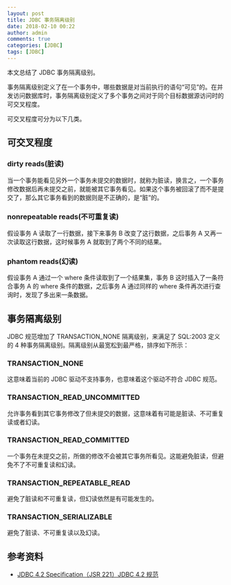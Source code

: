 ```yaml
---
layout: post
title: JDBC 事务隔离级别
date: 2018-02-10 00:22
author: admin
comments: true
categories: [JDBC]
tags: [JDBC]
---
```


本文总结了 JDBC 事务隔离级别。 

<!-- more -->
 
事务隔离级别定义了在一个事务中，哪些数据是对当前执行的语句“可见”的。在并发访问数据库时，事务隔离级别定义了多个事务之间对于同个目标数据源访问时的可交叉程度。

可交叉程度可分为以下几类。

## 可交叉程度

### dirty reads(脏读)

当一个事务能看见另外一个事务未提交的数据时，就称为脏读，换言之，一个事务修改数据后再未提交之前，就能被其它事务看见。如果这个事务被回滚了而不是提交了，那么其它事务看到的数据则是不正确的，是“脏”的。

### nonrepeatable reads(不可重复读)

假设事务 A 读取了一行数据，接下来事务 B 改变了这行数据，之后事务 A 又再一次读取这行数据，这时候事务 A 就取到了两个不同的结果。

### phantom reads(幻读)

假设事务 A 通过一个 where 条件读取到了一个结果集，事务 B 这时插入了一条符合事务 A 的 where 条件的数据，之后事务 A 通过同样的 where 条件再次进行查询时，发现了多出来一条数据。


## 事务隔离级别

JDBC 规范增加了 TRANSACTION_NONE 隔离级别，来满足了 SQL:2003 定义的 4 种事务隔离级别。隔离级别从最宽松到最严格，排序如下所示：

### TRANSACTION_NONE

这意味着当前的 JDBC 驱动不支持事务，也意味着这个驱动不符合 JDBC 规范。

### TRANSACTION_READ_UNCOMMITTED

允许事务看到其它事务修改了但未提交的数据，这意味着有可能是脏读、不可重复读或者幻读。

### TRANSACTION_READ_COMMITTED

一个事务在未提交之前，所做的修改不会被其它事务所看见。这能避免脏读，但避免不了不可重复读和幻读。

### TRANSACTION_REPEATABLE_READ

避免了脏读和不可重复读，但幻读依然是有可能发生的。

### TRANSACTION_SERIALIZABLE

避免了脏读、不可重复读以及幻读。


## 参考资料

* [JDBC 4.2 Specification（JSR 221）JDBC 4.2 规范](https://github.com/waylau/jdbc-specification)


